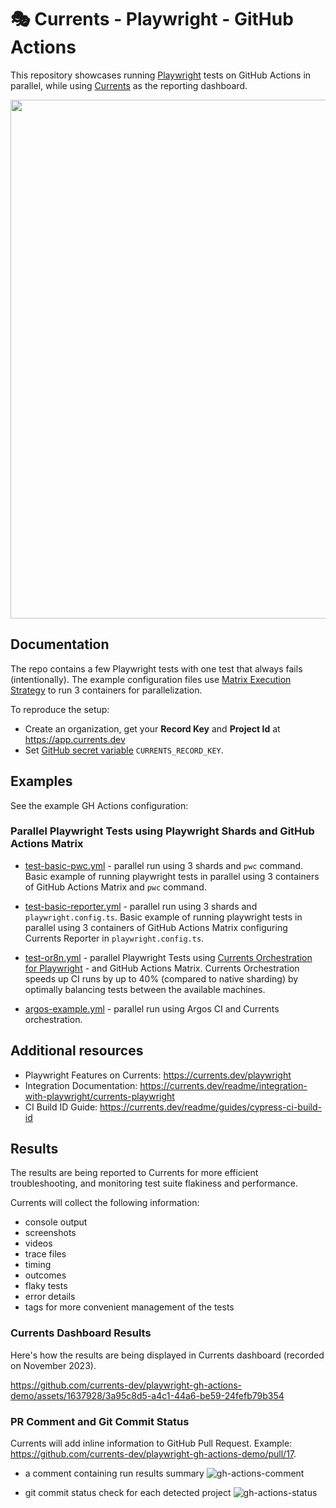 # 🎭 Currents - Playwright - GitHub Actions

This repository showcases running [Playwright](https://playwright.dev/) tests on GitHub Actions in parallel, while using [Currents](https://currents.dev) as the reporting dashboard.

<p align="center">
  <img width="830" src="https://static.currents.dev/currents-playwright-banner-gh.png" />
</p>

## Documentation

The repo contains a few Playwright tests with one test that always fails (intentionally). The example configuration files use [Matrix Execution Strategy](https://docs.github.com/en/actions/using-workflows/workflow-syntax-for-github-actions#jobsjob_idstrategymatrix) to run 3 containers for parallelization.

To reproduce the setup:

- Create an organization, get your **Record Key** and **Project Id** at https://app.currents.dev
- Set [GitHub secret variable](https://docs.github.com/en/actions/reference/encrypted-secrets) `CURRENTS_RECORD_KEY`.

## Examples

See the example GH Actions configuration:

### Parallel Playwright Tests using Playwright Shards and GitHub Actions Matrix

- [test-basic-pwc.yml](.github/workflows/test-basic-pwc.yml) - parallel run using 3 shards and `pwc` command. Basic example of running playwright tests in parallel using 3 containers of GitHub Actions Matrix and `pwc` command.

- [test-basic-reporter.yml](.github/workflows/test-basic-reporter.yml) - parallel run using 3 shards and `playwright.config.ts`. Basic example of running playwright tests in parallel using 3 containers of GitHub Actions Matrix configuring Currents Reporter in `playwright.config.ts`.

- [test-or8n.yml](.github/workflows/test-or8n.yml) - parallel Playwright Tests using [Currents Orchestration for Playwright](https://docs.currents.dev/guides/parallelization-guide/pw-parallelization/playwright-orchestration) - and GitHub Actions Matrix. Currents Orchestration speeds up CI runs by up to 40% (compared to native sharding) by optimally balancing tests between the available machines.

- [argos-example.yml](.github/workflows/argos-example.yml) - parallel run using Argos CI and Currents orchestration.

## Additional resources

- Playwright Features on Currents: https://currents.dev/playwright
- Integration Documentation: https://currents.dev/readme/integration-with-playwright/currents-playwright
- CI Build ID Guide: https://currents.dev/readme/guides/cypress-ci-build-id

## Results

The results are being reported to Currents for more efficient troubleshooting, and monitoring test suite flakiness and performance.

Currents will collect the following information:

- console output
- screenshots
- videos
- trace files
- timing
- outcomes
- flaky tests
- error details
- tags for more convenient management of the tests

### Currents Dashboard Results

Here's how the results are being displayed in Currents dashboard (recorded on November 2023).

https://github.com/currents-dev/playwright-gh-actions-demo/assets/1637928/3a95c8d5-a4c1-44a6-be59-24fefb79b354

### PR Comment and Git Commit Status

Currents will add inline information to GitHub Pull Request. Example: https://github.com/currents-dev/playwright-gh-actions-demo/pull/17.

- a comment containing run results summary
  ![gh-actions-comment](https://github.com/currents-dev/playwright-gh-actions-demo/assets/1637928/6e9c11d3-8f92-4e2c-a70d-391bc04d2d52)

- git commit status check for each detected project
  ![gh-actions-status](https://github.com/currents-dev/playwright-gh-actions-demo/assets/1637928/d2a54c2d-befa-42d6-ac0a-96cbd387fc53)
